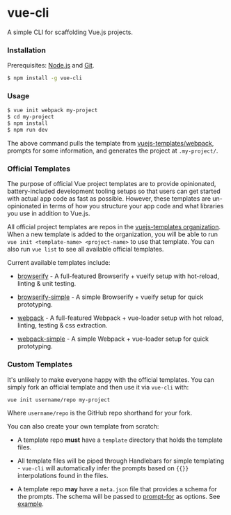 # vue-cli

A simple CLI for scaffolding Vue.js projects.

### Installation

Prerequisites: [Node.js](https://nodejs.org/en/) and [Git](https://git-scm.com/).

``` bash
$ npm install -g vue-cli
```

### Usage

``` bash
$ vue init webpack my-project
$ cd my-project
$ npm install
$ npm run dev
```

The above command pulls the template from [vuejs-templates/webpack](https://github.com/vuejs-templates/webpack), prompts for some information, and generates the project at `.my-project/`.

### Official Templates

The purpose of official Vue project templates are to provide opinionated, battery-included development tooling setups so that users can get started with actual app code as fast as possible. However, these templates are un-opinionated in terms of how you structure your app code and what libraries you use in addition to Vue.js.

All official project templates are repos in the [vuejs-templates organization](https://github.com/vuejs-templates). When a new template is added to the organization, you will be able to run `vue init <template-name> <project-name>` to use that template. You can also run `vue list` to see all available official templates.

Current available templates include:

- [browserify](https://github.com/vuejs-templates/browserify) - A full-featured Browserify + vueify setup with hot-reload, linting & unit testing.

- [browserify-simple](https://github.com/vuejs-templates/browserify-simple) - A simple Browserify + vueify setup for quick prototyping.

- [webpack](https://github.com/vuejs-templates/webpack) - A full-featured Webpack + vue-loader setup with hot reload, linting, testing & css extraction.

- [webpack-simple](https://github.com/vuejs-templates/webpack-simple) - A simple Webpack + vue-loader setup for quick prototyping.

### Custom Templates

It's unlikely to make everyone happy with the official templates. You can simply fork an official template and then use it via `vue-cli` with:

``` bash
vue init username/repo my-project
```

Where `username/repo` is the GitHub repo shorthand for your fork.

You can also create your own template from scratch:

- A template repo **must** have a `template` directory that holds the template files.

- All template files will be piped through Handlebars for simple templating - `vue-cli` will automatically infer the prompts based on `{{}}` interpolations found in the files.

- A template repo **may** have a `meta.json` file that provides a schema for the prompts. The schema will be passed to [prompt-for](https://github.com/segmentio/prompt-for#prompt-for) as options. See [example](https://github.com/vuejs-templates/webpack/blob/master/meta.json).
